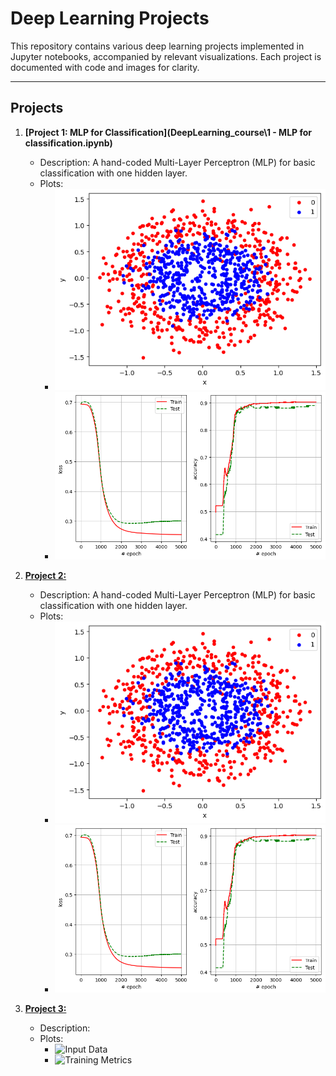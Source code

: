 # Deep Learning Projects

This repository contains various deep learning projects implemented in Jupyter notebooks, accompanied by relevant visualizations. Each project is documented with code and images for clarity.

---

## Projects

1. **[Project 1: MLP for Classification](DeepLearning_course\1 - MLP for classification.ipynb)**
   - Description: A hand-coded Multi-Layer Perceptron (MLP) for basic classification with one hidden layer.
   - Plots:
     - ![Input Data](plots/1-input_data.png)
     - ![Training Metrics](plots/1-loss_accuracy.png)

2. **[Project 2: ](project2.ipynb)**
   - Description: A hand-coded Multi-Layer Perceptron (MLP) for basic classification with one hidden layer.
   - Plots:
     - ![Input Data](plots/1-input_data.png)
     - ![Training Metrics](plots/1-loss_accuracy.png)

3. **[Project 3: ]()**
   - Description:
   - Plots:
     - ![Input Data]()
     - ![Training Metrics]()
     